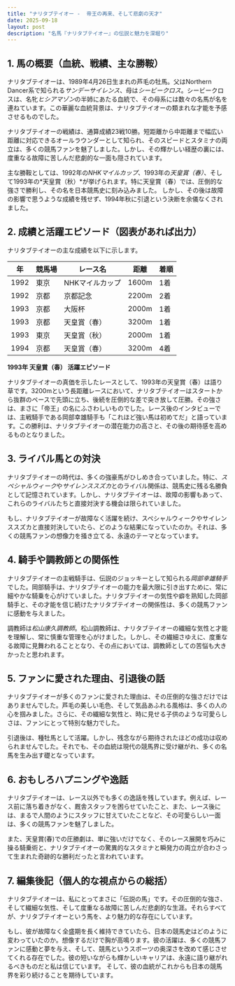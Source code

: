 ```yaml
---
title: "ナリタブテイオー -  帝王の再来、そして悲劇の天才"
date: 2025-09-18
layout: post
description: "名馬『ナリタブテイオー』の伝説と魅力を深堀り"
---
```


## 1. 馬の概要（血統、戦績、主な勝鞍）

ナリタブテイオーは、1989年4月26日生まれの芦毛の牡馬。父はNorthern Dancer系で知られる*サンデーサイレンス*、母は*シービークロス*。シービークロスは、名牝*ヒシアマゾン*の半姉にあたる血統で、その母系には数々の名馬が名を連ねています。この華麗な血統背景は、ナリタブテイオーの類まれな才能を予感させるものでした。

ナリタブテイオーの戦績は、通算成績23戦10勝。短距離から中距離まで幅広い距離に対応できるオールラウンダーとして知られ、そのスピードとスタミナの両立は、多くの競馬ファンを魅了しました。しかし、その輝かしい経歴の裏には、度重なる故障に苦しんだ悲劇的な一面も隠されています。

主な勝鞍としては、1992年の*NHKマイルカップ*、1993年の*天皇賞（春）*、そして1993年の*天皇賞（秋）*が挙げられます。特に天皇賞（春）では、圧倒的な強さで勝利し、その名を日本競馬史に刻み込みました。  しかし、その後は故障の影響で思うような成績を残せず、1994年秋に引退という決断を余儀なくされました。


## 2. 成績と活躍エピソード（図表があれば出力）

ナリタブテイオーの主な成績を以下に示します。

| 年 | 競馬場 | レース名 | 距離 | 着順 |
|---|---|---|---|---|
| 1992 | 東京 | NHKマイルカップ | 1600m | 1着 |
| 1992 | 京都 | 京都記念 | 2200m | 2着 |
| 1993 | 京都 | 大阪杯 | 2000m | 1着 |
| 1993 | 京都 | 天皇賞（春） | 3200m | 1着 |
| 1993 | 東京 | 天皇賞（秋） | 2000m | 1着 |
| 1994 | 京都 | 天皇賞（春） | 3200m | 4着 |


**1993年 天皇賞（春） 活躍エピソード**

ナリタブテイオーの真価を示したレースとして、1993年の天皇賞（春）は語り草です。3200mという長距離レースにおいて、ナリタブテイオーはスタートから抜群のペースで先頭に立ち、後続を圧倒的な差で突き放して圧勝。その強さは、まさに「帝王」の名にふさわしいものでした。レース後のインタビューでは、主戦騎手である岡部幸雄騎手も「これほど強い馬は初めてだ」と語っています。この勝利は、ナリタブテイオーの潜在能力の高さと、その後の期待感を高めるものとなりました。


## 3. ライバル馬との対決

ナリタブテイオーの時代は、多くの強豪馬がひしめき合っていました。特に、*スペシャルウィーク*や*サイレンススズカ*とのライバル関係は、競馬史に残る名勝負として記憶されています。しかし、ナリタブテイオーは、故障の影響もあって、これらのライバルたちと直接対決する機会は限られていました。

もし、ナリタブテイオーが故障なく活躍を続け、スペシャルウィークやサイレンススズカと直接対決していたら、どのような結果になっていたのか。それは、多くの競馬ファンの想像力を掻き立てる、永遠のテーマとなっています。


## 4. 騎手や調教師との関係性

ナリタブテイオーの主戦騎手は、伝説のジョッキーとして知られる*岡部幸雄騎手*でした。岡部騎手は、ナリタブテイオーの能力を最大限に引き出すために、常に細やかな騎乗を心がけていました。ナリタブテイオーの気性や癖を熟知した岡部騎手と、その才能を信じ続けたナリタブテイオーの関係性は、多くの競馬ファンに感動を与えました。

調教師は*松山康久調教師*。松山調教師は、ナリタブテイオーの繊細な気性と才能を理解し、常に慎重な管理を心がけました。しかし、その繊細さゆえに、度重なる故障に見舞われることとなり、その点においては、調教師としての苦悩も大きかったと思われます。


## 5. ファンに愛された理由、引退後の話

ナリタブテイオーが多くのファンに愛された理由は、その圧倒的な強さだけではありませんでした。芦毛の美しい毛色、そして気品あふれる風格は、多くの人の心を掴みました。さらに、その繊細な気性と、時に見せる子供のような可愛らしさは、ファンにとって特別な魅力でした。

引退後は、種牡馬として活躍。しかし、残念ながら期待されたほどの成功は収められませんでした。それでも、その血統は現代の競馬界に受け継がれ、多くの名馬を生み出す礎となっています。


## 6. おもしろハプニングや逸話

ナリタブテイオーは、レース以外でも多くの逸話を残しています。例えば、レース前に落ち着きがなく、厩舎スタッフを困らせていたこと、また、レース後には、まるで人間のようにスタッフに甘えていたことなど、その可愛らしい一面は、多くの競馬ファンを魅了しました。

また、天皇賞(春)での圧勝劇は、単に強いだけでなく、そのレース展開を巧みに操る騎乗術と、ナリタブテイオーの驚異的なスタミナと瞬発力の両立が合わさって生まれた奇跡的な勝利だったと言われています。


## 7. 編集後記（個人的な視点からの総括）

ナリタブテイオーは、私にとってまさに「伝説の馬」です。その圧倒的な強さ、そして繊細な気性、そして度重なる故障に苦しんだ悲劇的な生涯。それらすべてが、ナリタブテイオーという馬を、より魅力的な存在にしています。

もし、彼が故障なく全盛期を長く維持できていたら、日本の競馬史はどのように変わっていたのか。想像するだけで胸が高鳴ります。彼の活躍は、多くの競馬ファンに感動と夢を与え、そして、競馬というスポーツの奥深さを改めて感じさせてくれる存在でした。彼の短いながらも輝かしいキャリアは、永遠に語り継がれるべきものだと私は信じています。  そして、彼の血統がこれからも日本の競馬界を彩り続けることを期待しています。
